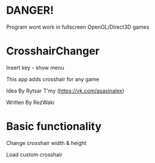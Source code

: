 # DANGER!
Program wont work in fullscreen OpenGL/Direct3D games
# CrosshairChanger
Insert key - show menu

This app adds crosshair for any game

Idea By Rytsar T'my (https://vk.com/asasinalex)

Written By RezWaki

# Basic functionality
Change crosshair width & height

Load custom crosshair
